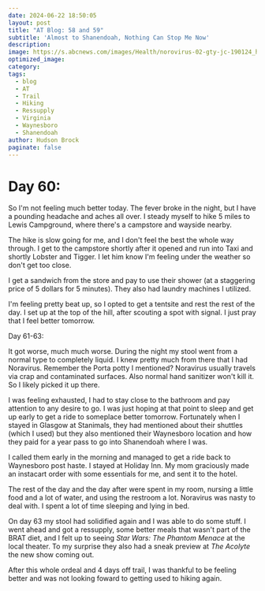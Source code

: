 ```yaml
---
date: 2024-06-22 18:50:05
layout: post
title: "AT Blog: 58 and 59"
subtitle: 'Almost to Shanendoah, Nothing Can Stop Me Now'
description:
image: https://s.abcnews.com/images/Health/norovirus-02-gty-jc-190124_hpEmbed_8x5_992.jpg
optimized_image: 
category:
tags:
  - blog
  - AT
  - Trail
  - Hiking
  - Ressupply
  - Virginia
  - Waynesboro
  - Shanendoah
author: Hudson Brock
paginate: false
---
```


# Day 60:

So I'm not feeling much better today. The fever broke in the night, but I have a pounding headache and aches all over. I steady myself to hike 5 miles to Lewis Campground, where there's a campstore and wayside nearby.

The hike is slow going for me, and I don't feel the best the whole way through. I get to the campstore shortly after it opened and run into Taxi and shortly Lobster and Tigger. I let him know I'm feeling under the weather so don't get too close.

I get a sandwich from the store and pay to use their shower (at a staggering price of 5 dollars for 5 minutes). They also had laundry machines I utilized.

I'm feeling pretty beat up, so I opted to get a tentsite and rest the rest of the day. I set up at the top of the hill, after scouting a spot with signal. I just pray that I feel better tomorrow.

Day 61-63:

It got worse, much much worse. During the night my stool went from a normal type to completely liquid. I knew pretty much from there that I had Noravirus. Remember the Porta potty I mentioned? Noravirus usually travels via crap and contaminated surfaces. Also normal hand sanitizer won't kill it. So I likely picked it up there. 

I was feeling exhausted, I had to stay close to the bathroom and pay attention to any desire to go. I was just hoping at that point to sleep and get up early to get a ride to someplace better tomorrow. Fortunately when I stayed in Glasgow at Stanimals, they had mentioned about their shuttles (which I used) but they also mentioned their Waynesboro location and how they paid for a year pass to go into Shanendoah where I was.

I called them early in the morning and managed to get a ride back to Waynesboro post haste. I stayed at Holiday Inn. My mom graciously made an instacart order with some essentials for me, and sent it to the hotel. 

The rest of the day and the day after were spent in my room, nursing a little food and a lot of water, and using the restroom a lot. Noravirus was nasty to deal with. I spent a lot of time sleeping and lying in bed. 

On day 63 my stool had solidified again and I was able to do some stuff. I went ahead and got a ressupply, some better meals that wasn't part of the BRAT diet, and I felt up to seeing *Star Wars: The Phantom Menace* at the local theater. To my surprise they also had a sneak preview at *The Acolyte* the new show coming out. 

After this whole ordeal and 4 days off trail, I was thankful to be feeling better and was not looking foward to getting used to hiking again.